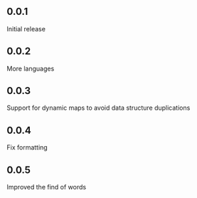 ## 0.0.1
Initial release

## 0.0.2
More languages

## 0.0.3
Support for dynamic maps to avoid data structure duplications

## 0.0.4
Fix formatting

## 0.0.5
Improved the find of words